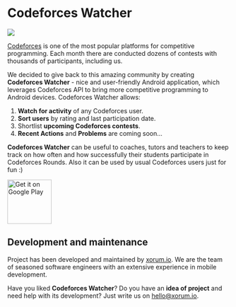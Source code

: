 # Codeforces Watcher

![](https://github.com/xorum-io/codeforces_watcher/blob/dev/Codeforces%20Watcher.png)

[Codeforces](https://codeforces.com/) is one of the most popular platforms for competitive programming. Each month there are conducted dozens of contests with thousands of participants, including us.

We decided to give back to this amazing community by creating **Codeforces Watcher** - nice and user-friendly Android application, which leverages Codeforces API to bring more competitive programming to Android devices. Codeforces Watcher allows:
1. **Watch for activity** of any Codeforces user.
2. **Sort users** by rating and last participation date.
3. Shortlist **upcoming Codeforces contests**.
4. **Recent Actions** and **Problems** are coming soon...

**Codeforces Watcher** can be useful to coaches, tutors and teachers to keep track on how often and how successfully their students participate in Codeforces Rounds. Also it can be used by usual Codeforces users just for fun :)

<a href='https://play.google.com/store/apps/details?id=com.bogdan.codeforceswatcher&pcampaignid=MKT-Other-global-all-co-prtnr-py-PartBadge-Mar2515-1'><img alt='Get it on Google Play' src='https://play.google.com/intl/en_us/badges/images/generic/en_badge_web_generic.png' height="100px"></a>

## Development and maintenance

Project has been developed and maintained by [xorum.io](http://bit.ly/xorum_source_gh_cw). We are the team of seasoned software engineers with an extensive experience in mobile development.

Have you liked **Codeforces Watcher**? Do you have an **idea of project** and need help with its development? Just write us on hello@xorum.io.
